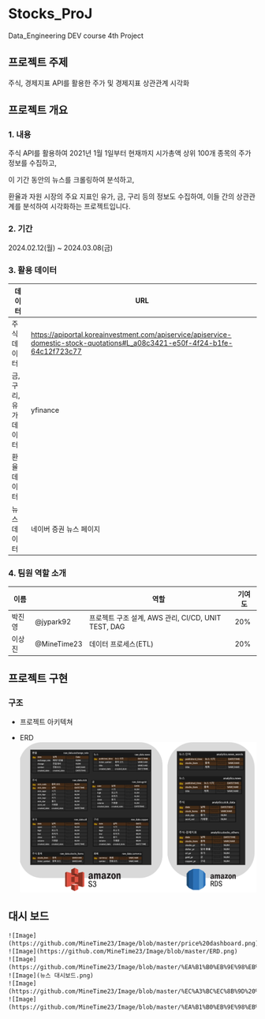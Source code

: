 # Stocks_ProJ
Data_Engineering DEV course 4th Project

## 프로젝트 주제
주식, 경제지표 API를 활용한 주가 및 경제지표 상관관계 시각화

## 프로젝트 개요

### 1. 내용
주식 API를 활용하여 2021년 1월 1일부터 현재까지 시가총액 상위 100개 종목의 주가 정보를 수집하고, 

이 기간 동안의 뉴스를 크롤링하여 분석하고, 

환율과 자원 시장의 주요 지표인 유가, 금, 구리 등의 정보도 수집하여, 이들 간의 상관관계를 분석하여 시각화하는 프로젝트입니다.

### 2. 기간
  2024.02.12(월) ~ 2024.03.08(금)

### 3. 활용 데이터
   
  | 데이터 | URL |
  |---|---|
  | 주식 데이터 | https://apiportal.koreainvestment.com/apiservice/apiservice-domestic-stock-quotations#L_a08c3421-e50f-4f24-b1fe-64c12f723c77 |
  | 금,구리,유가 데이터 | yfinance |
  | 환율 데이터 |  |
  | 뉴스 데이터 | 네이버 증권 뉴스 페이지 |

### 4. 팀원 역할 소개
   
  |이름||역할|기여도|
  | ---|---| ---| ---|
  |박진영 |@jypark92 | 프로젝트 구조 설계, AWS 관리, CI/CD, UNIT TEST, DAG| 20%|
  |이상진 |@MineTime23 | 데이터 프로세스(ETL) |20%|

## 프로젝트 구현
### 구조
- 프로젝트 아키텍쳐

- ERD
    ![Image](https://github.com/MineTime23/Image/blob/master/ERD.png)

## 대시 보드
    ![Image](https://github.com/MineTime23/Image/blob/master/price%20dashboard.png)
    ![Image](https://github.com/MineTime23/Image/blob/master/ERD.png)
    ![Image](https://github.com/MineTime23/Image/blob/master/%EA%B1%B0%EB%9E%98%EB%9F%89%20%EB%8C%80%EC%8B%9C%EB%B3%B4%EB%93%9C.png)
    ![Image](뉴스 대시보드.png)
    ![Image](https://github.com/MineTime23/Image/blob/master/%EC%A3%BC%EC%8B%9D%20%EA%B2%BD%EC%A0%9C%20%EC%A7%80%ED%91%9C%20%EB%8C%80%EC%8B%9C%EB%B3%B4%EB%93%9C.png)
    ![Image](https://github.com/MineTime23/Image/blob/master/%EA%B1%B0%EB%9E%98%EB%9F%89%20top10%20%EB%8C%80%EC%8B%9C%EB%B3%B4%EB%93%9C.png)

